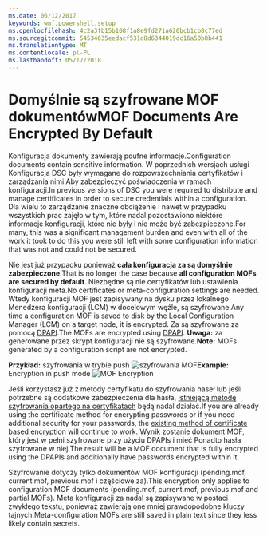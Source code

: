 ```yaml
---
ms.date: 06/12/2017
keywords: wmf,powershell,setup
ms.openlocfilehash: 4c2a3fb15b108f1a8e9fd271a620bcb1cb8c77ed
ms.sourcegitcommit: 54534635eedacf531d8d6344019dc16a50b8b441
ms.translationtype: MT
ms.contentlocale: pl-PL
ms.lasthandoff: 05/17/2018
---
```

# <a name="mof-documents-are-encrypted-by-default"></a><span data-ttu-id="98d47-102">Domyślnie są szyfrowane MOF dokumentów</span><span class="sxs-lookup"><span data-stu-id="98d47-102">MOF Documents Are Encrypted By Default</span></span>

<span data-ttu-id="98d47-103">Konfiguracja dokumenty zawierają poufne informacje.</span><span class="sxs-lookup"><span data-stu-id="98d47-103">Configuration documents contain sensitive information.</span></span> <span data-ttu-id="98d47-104">W poprzednich wersjach usługi Konfiguracja DSC były wymagane do rozpowszechniania certyfikatów i zarządzania nimi Aby zabezpieczyć poświadczenia w ramach konfiguracji.</span><span class="sxs-lookup"><span data-stu-id="98d47-104">In previous versions of DSC you were required to distribute and manage certificates in order to secure credentials within a configuration.</span></span> <span data-ttu-id="98d47-105">Dla wielu to zarządzanie znaczne obciążenie i nawet w przypadku wszystkich prac zajęło w tym, które nadal pozostawiono niektóre informacje konfiguracji, które nie były i nie może być zabezpieczone.</span><span class="sxs-lookup"><span data-stu-id="98d47-105">For many, this was a significant management burden and even with all of the work it took to do this you were still left with some configuration information that was not and could not be secured.</span></span>

<span data-ttu-id="98d47-106">Nie jest już przypadku ponieważ **cała konfiguracja za są domyślnie zabezpieczone**.</span><span class="sxs-lookup"><span data-stu-id="98d47-106">That is no longer the case because **all configuration MOFs are secured by default**.</span></span> <span data-ttu-id="98d47-107">Niezbędne są nie certyfikatów lub ustawienia konfiguracji meta.</span><span class="sxs-lookup"><span data-stu-id="98d47-107">No certificates or meta-configuration settings are needed.</span></span> <span data-ttu-id="98d47-108">Wtedy konfiguracji MOF jest zapisywany na dysku przez lokalnego Menedżera konfiguracji (LCM) w docelowym węźle, są szyfrowane.</span><span class="sxs-lookup"><span data-stu-id="98d47-108">Any time a configuration MOF is saved to disk by the Local Configuration Manager (LCM) on a target node, it is encrypted.</span></span> <span data-ttu-id="98d47-109">Za są szyfrowane za pomocą [DPAPI](https://msdn.microsoft.com/library/ms995355.aspx).</span><span class="sxs-lookup"><span data-stu-id="98d47-109">The MOFs are encrypted using [DPAPI](https://msdn.microsoft.com/library/ms995355.aspx).</span></span> <span data-ttu-id="98d47-110">**Uwaga:** za generowane przez skrypt konfiguracji nie są szyfrowane.</span><span class="sxs-lookup"><span data-stu-id="98d47-110">**Note:** MOFs generated by a configuration script are not encrypted.</span></span>

<span data-ttu-id="98d47-111">**Przykład:** szyfrowania w trybie push ![szyfrowania MOF](../images/MOF_Encryption.jpg)</span><span class="sxs-lookup"><span data-stu-id="98d47-111">**Example:** Encryption in push mode ![MOF Encryption](../images/MOF_Encryption.jpg)</span></span>

<span data-ttu-id="98d47-112">Jeśli korzystasz już z metody certyfikatu do szyfrowania haseł lub jeśli potrzebne są dodatkowe zabezpieczenia dla hasła, [istniejącą metodę szyfrowania opartego na certyfikatach](https://msdn.microsoft.com/powershell/dsc/securemof) będą nadal działać.</span><span class="sxs-lookup"><span data-stu-id="98d47-112">If you are already using the certificate method for encrypting passwords or if you need additional security for your passwords, the [existing method of certificate based encryption](https://msdn.microsoft.com/powershell/dsc/securemof) will continue to work.</span></span> <span data-ttu-id="98d47-113">Wynik zostanie dokument MOF, który jest w pełni szyfrowane przy użyciu DPAPIs i mieć Ponadto hasła szyfrowane w niej.</span><span class="sxs-lookup"><span data-stu-id="98d47-113">The result will be a MOF document that is fully encrypted using the DPAPIs and additionally have passwords encrypted within it.</span></span>

<span data-ttu-id="98d47-114">Szyfrowanie dotyczy tylko dokumentów MOF konfiguracji (pending.mof, current.mof, previous.mof i częściowe za).</span><span class="sxs-lookup"><span data-stu-id="98d47-114">This encryption only applies to configuration MOF documents (pending.mof, current.mof, previous.mof and partial MOFs).</span></span> <span data-ttu-id="98d47-115">Meta konfiguracji za nadal są zapisywane w postaci zwykłego tekstu, ponieważ zawierają one mniej prawdopodobne kluczy tajnych.</span><span class="sxs-lookup"><span data-stu-id="98d47-115">Meta-configuration MOFs are still saved in plain text since they less likely contain secrets.</span></span>

